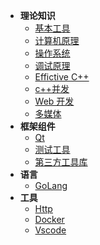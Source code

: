 <!-- <hr style="margin: 5px 0;"> -->

- **理论知识**
  - [基本工具](./tools/README.md) 
  - [计算机原理](https://spite-triangle.github.io/computer_theory/#/)
  - [操作系统](operateSystem/README.md)
  - [调试原理](windbg/README.md)
  - [Effictive C++](effective/README.md)
  - [c++并发](CppConcurrency/README.md)
  - [Web 开发](webDevelop/README.md)
  - [多媒体](Media/README.md)
- **框架组件**
  - [Qt](./qt/README.md)
  - [测试工具](./testTools/README.md)
  - [第三方工具库](ThirdLib/README.md) 
- **语言**
  - [GoLang](go/README.md)
- **工具** 
  - [Http](./http/README.md)
  - [Docker](docker/README.md)
  - [Vscode](./vscode/README.md)

